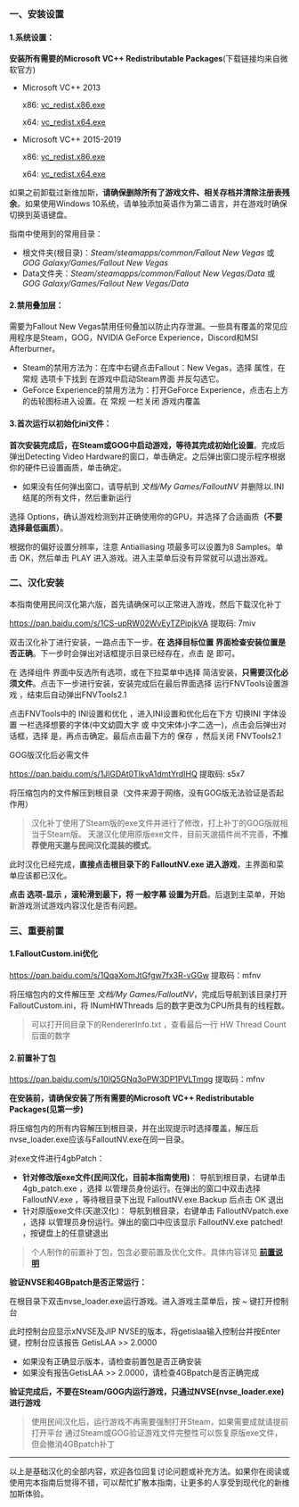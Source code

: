 <h3>一、安装设置</h3>
<h4>1.系统设置：</h4>
<p><strong>安装所有需要的Microsoft VC++ Redistributable Packages</strong>(下载链接均来自微软官方)</p>
<ul>
<li><p>Microsoft VC++ 2013</p>
<p>x86: <a href='https://aka.ms/highdpimfc2013x86chs'>vc_redist.x86.exe</a></p>
<p>x64: <a href='https://aka.ms/highdpimfc2013x64chs'>vc_redist.x64.exe</a></p>
</li>
<li><p>Microsoft VC++ 2015-2019 </p>
<p>x86: <a href='https://aka.ms/vs/16/release/vc_redist.x86.exe'>vc_redist.x86.exe</a></p>
<p>x64: <a href='https://aka.ms/vs/16/release/vc_redist.x64.exe'>vc_redist.x64.exe</a></p>
</li>

</ul>
<p>如果之前卸载过新维加斯，<strong>请确保删除所有了游戏文件、相关存档并清除注册表残余</strong>。如果使用Windows 10系统，请单独添加英语作为第二语言，并在游戏时确保切换到英语键盘。</p>
<p>指南中使用到的常用目录：</p>
<ul>
<li>根文件夹(根目录)：<em>Steam/steamapps/common/Fallout New Vegas</em> 或 <em>GOG Galaxy/Games/Fallout New Vegas</em></li>
<li>Data文件夹：<em>Steam/steamapps/common/Fallout New Vegas/Data</em> 或 <em>GOG Galaxy/Games/Fallout New Vegas/Data</em></li>

</ul>
<h4>2.禁用叠加层：</h4>
<p>需要为Fallout New Vegas禁用任何叠加以防止内存泄漏。一些具有覆盖的常见应用程序是Steam，GOG，NVIDIA GeForce Experience，Discord和MSI Afterburner。</p>
<ul>
<li>Steam的禁用方法为：在库中右键点击Fallout：New Vegas，选择 属性，在 常规 选项卡下找到 在游戏中启动Steam界面 并反勾选它。</li>
<li>GeForce Experience的禁用方法为：打开GeForce Experience，点击右上方的齿轮图标进入设置。在 常规 一栏关闭 游戏内覆盖</li>

</ul>
<h4>3.首次运行以初始化ini文件：</h4>
<p><strong>首次安装完成后，在Steam或GOG中启动游戏，等待其完成初始化设置</strong>。完成后弹出Detecting Video Hardware的窗口，单击确定。之后弹出窗口提示程序根据你的硬件已设置画质，单击确定。</p>
<ul>
<li>如果没有任何弹出窗口，请导航到 <em>文档/My Games/FalloutNV</em> 并删除以.INI结尾的所有文件，然后重新运行</li>

</ul>
<p>选择 Options，确认游戏检测到并正确使用你的GPU，并选择了合适画质<strong>（不要选择最低画质）</strong>。</p>
<p>根据你的偏好设置分辨率，注意 Antiailiasing 项最多可以设置为8 Samples。单击 OK，然后单击 PLAY 进入游戏。进入主菜单后没有异常就可以退出游戏。</p>
<h3>二、汉化安装</h3>
<p>本指南使用民间汉化第六版，首先请确保可以正常进入游戏，然后下载汉化补丁</p>
<p><a href='https://pan.baidu.com/s/1CS-upRW02WvEyTZPipjkVA' target='_blank' class='url'>https://pan.baidu.com/s/1CS-upRW02WvEyTZPipjkVA</a> 提取码: 7miv</p>
<p>双击汉化补丁进行安装，一路点击下一步。<strong>在 选择目标位置 界面检查安装位置是否正确</strong>。下一步时会弹出对话框提示目录已经存在，点击 是 即可。</p>
<p>在 选择组件 界面中反选所有选项，或在下拉菜单中选择 简洁安装，<strong>只需要汉化必须文件</strong>。点击下一步进行安装，安装完成后在最后界面选择 运行FNVTools设置游戏 ，结束后自动弹出FNVTools2.1</p>
<p>点击FNVTools中的 INI设置和优化 ，进入INI设置和优化后在下方 切换INI 字体设置 一栏选择想要的字体(中文幼圆大字 或 中文宋体小字二选一)，点击会后弹出对话框，选择 是，再点击确定。最后点击最下方的 保存 ，然后关闭 FNVTools2.1</p>
<p>GOG版汉化后必需文件 </p>
<p><a href='https://pan.baidu.com/s/1JlGDAt0TlkvA1dmtYrdIHQ' target='_blank' class='url'>https://pan.baidu.com/s/1JlGDAt0TlkvA1dmtYrdIHQ</a> 提取码: s5x7</p>
<p>将压缩包内的文件解压到根目录（文件来源于网络，没有GOG版无法验证是否起作用）</p>
<blockquote><p>汉化补丁使用了Steam版的exe文件并进行了修改，打上补丁的GOG版就相当于Steam版。
天邈汉化使用原版exe文件，目前天邈插件尚不完善，<strong>不推荐使用天邈与民间汉化混装的模式</strong>。</p>
</blockquote>
<p>此时汉化已经完成，<strong>直接点击根目录下的 FalloutNV.exe 进入游戏</strong>，主界面和菜单应该都已汉化。</p>
<p><strong>点击 选项-显示 ，滚轮滑到最下，将 一般字幕 设置为开启</strong>。后退到主菜单，开始新游戏测试游戏内容汉化是否有问题。</p>
<h3>三、重要前置</h3>
<h4>1.FalloutCustom.ini优化</h4>
<p><a href='https://pan.baidu.com/s/1QqaXomJtGfgw7fx3R-vGGw' target='_blank' class='url'>https://pan.baidu.com/s/1QqaXomJtGfgw7fx3R-vGGw</a> 提取码：mfnv</p>
<p>将压缩包内的文件解压至 <em>文档/My Games/FalloutNV</em>，完成后导航到该目录打开FalloutCustom.ini，将 INumHWThreads 后的数字更改为CPU所具有的线程数。</p>
<blockquote><p>可以打开同目录下的RendererInfo.txt ，查看最后一行 HW Thread Count 后面的数字</p>
</blockquote>
<h4>2.前置补丁包</h4>
<p><a href='https://pan.baidu.com/s/10lQ5GNq3oPW3DP1PVLTmqg' target='_blank' class='url'>https://pan.baidu.com/s/10lQ5GNq3oPW3DP1PVLTmqg</a> 提取码：mfnv </p>
<p><strong>在安装前，请确保安装了所有需要的Microsoft VC++ Redistributable Packages(见第一步)</strong></p>
<p>将压缩包内的所有内容解压到根目录，并在出现提示时选择覆盖，解压后nvse_loader.exe应该与FalloutNV.exe在同一目录。</p>
<p>对exe文件进行4gbPatch：</p>
<ul>
<li><strong>针对修改版exe文件(民间汉化，目前本指南使用)</strong>：
导航到根目录，右键单击 4gb_patch.exe ，选择 以管理员身份运行。在弹出的窗口中双击选择 FalloutNV.exe ，等待根目录下出现 FalloutNV.exe.Backup 后点击 OK 退出</li>
<li>针对原版exe文件(天邈汉化)：
导航到根目录，右键单击 FalloutNVpatch.exe ，选择 以管理员身份运行。弹出的窗口中应该显示 FalloutNV.exe patched! ，按键盘上的任意键退出</li>

</ul>
<blockquote><p>个人制作的前置补丁包，包含必要前置及优化文件。具体内容详见 <strong><a href='https://github.com/feelbetterhua/nvguideline_cn/blob/master/mod_introduction.md' title='前置说明'>前置说明</a></strong></p>
</blockquote>
<p><strong>验证NVSE和4GBpatch是否正常运行：</strong></p>
<p>在根目录下双击nvse_loader.exe运行游戏。进入游戏主菜单后，按 ~ 键打开控制台</p>
<p>此时控制台应显示xNVSE及JIP NVSE的版本，将getislaa输入控制台并按Enter键，控制台应该报告 GetisLAA &gt;&gt; 2.0000</p>
<ul>
<li>如果没有正确显示版本，请检查前置包是否正确安装</li>
<li>如果没有报告GetisLAA &gt;&gt; 2.0000，请检查4GBpatch是否正确完成</li>

</ul>
<p><strong>验证完成后，不要在Steam/GOG内运行游戏，只通过NVSE(nvse_loader.exe)进行游戏</strong></p>
<blockquote><p>使用民间汉化后，运行游戏不再需要强制打开Steam，如果需要成就请提前打开平台
通过Steam或GOG验证游戏文件完整性可以恢复原版exe文件，但会撤消4GBpatch补丁</p>
</blockquote>
<hr />
<p>以上是基础汉化的全部内容，欢迎各位回复讨论问题或补充方法。如果你在阅读或使用完本指南后觉得不错，可以帮忙扩散本指南，让更多的人享受到现代化的新维加斯体验。</p>

